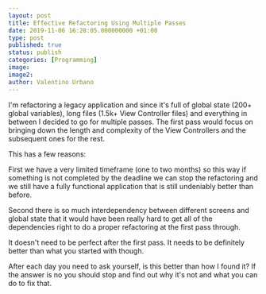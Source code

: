 ```yaml
---
layout: post
title: Effective Refactoring Using Multiple Passes
date: 2019-11-06 16:28:05.000000000 +01:00
type: post
published: true
status: publish
categories: [Programming]
image:
image2:
author: Valentino Urbano
---
```


I'm refactoring a legacy application and since it's full of global state (200+ global variables), long files (1.5k+ View Controller files) and everything in between I decided to go for multiple passes. The first pass would focus on bringing down the length and complexity of the View Controllers and the subsequent ones for the rest.

This has a few reasons:

First we have a very limited timeframe (one to two months) so this way if something is not completed by the deadline we can stop the refactoring and we still have a fully functional application that is still undeniably better than before.

Second there is so much interdependency between different screens and global state that it would have been really hard to get all of the dependencies right to do a proper refactoring at the first pass through.

It doesn't need to be perfect after the first pass. It needs to be definitely better than what you started with though.

After each day you need to ask yourself, is this better than how I found it? If the answer is no you should stop and find out why it's not and what you can do to fix that.